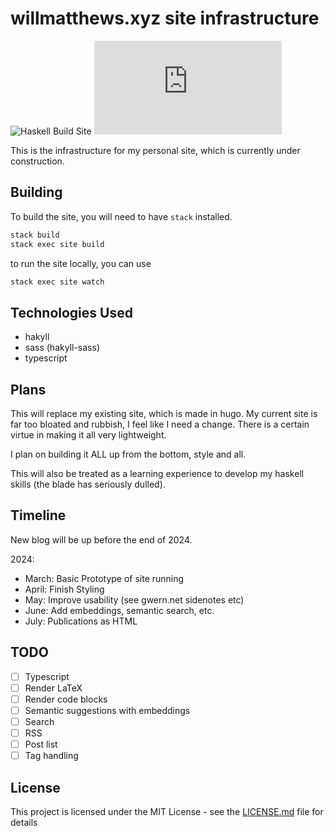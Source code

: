 # willmatthews.xyz site infrastructure

![Haskell Build Site](https://github.com/WillMatthews/willmatthews.xyz/actions/workflows/haskell.yml/badge.svg)
![Version](https://img.shields.io/github/v/tag/WillMatthews/willmatthews.xyz?label=version)

This is the infrastructure for my personal site, which is currently under construction.

## Building

To build the site, you will need to have `stack` installed.

```bash
stack build
stack exec site build
```

to run the site locally, you can use

```bash
stack exec site watch
```

## Technologies Used

- hakyll
- sass (hakyll-sass)
- typescript

## Plans

This will replace my existing site, which is made in hugo.
My current site is far too bloated and rubbish, I feel like I need a change.
There is a certain virtue in making it all very lightweight.

I plan on building it ALL up from the bottom, style and all.

This will also be treated as a learning experience to develop my haskell skills (the blade has seriously dulled).

## Timeline

New blog will be up before the end of 2024.

2024:

- March: Basic Prototype of site running
- April: Finish Styling
- May: Improve usability (see gwern.net sidenotes etc)
- June: Add embeddings, semantic search, etc.
- July: Publications as HTML

## TODO

- [ ] Typescript
- [ ] Render LaTeX
- [ ] Render code blocks
- [ ] Semantic suggestions with embeddings
- [ ] Search
- [ ] RSS
- [ ] Post list
- [ ] Tag handling

## License

This project is licensed under the MIT License - see the [LICENSE.md](LICENSE.md) file for details
